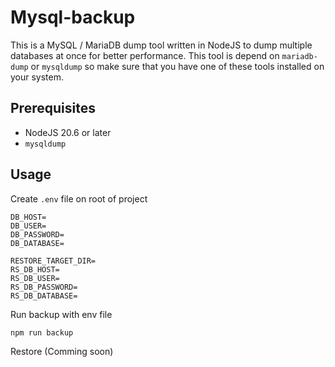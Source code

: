 # Mysql-backup

This is a MySQL / MariaDB dump tool written in NodeJS to dump multiple databases at once for better performance. This tool is depend on `mariadb-dump` or `mysqldump` so make sure that you have one of these tools installed on your system.

## Prerequisites

- NodeJS 20.6 or later
- `mysqldump`

## Usage

Create `.env` file on root of project

```env
DB_HOST=
DB_USER=
DB_PASSWORD=
DB_DATABASE=

RESTORE_TARGET_DIR=
RS_DB_HOST=
RS_DB_USER=
RS_DB_PASSWORD=
RS_DB_DATABASE=
```

Run backup with env file

```console
npm run backup
```

Restore (Comming soon)
